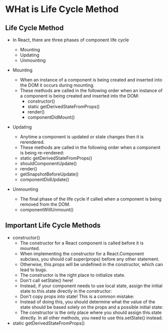 # WHat is Life Cycle Method

## Life Cycle Method

- In React, there are three phases of component life cycle

  - Mounting
  - Updating
  - Unmounting

- Mounting

  - When an instance of a component is being created and inserted into the DOM it occurs during mounting.
  - These methods are called in the following order when an instance of a component is being created and inserted into the DOM:
    - constructor()
    - static getDerivedStateFromProps()
    - render()
    - componentDidMount()

- Updating

  - Anytime a component is updated or state changes then it is rerendered.
  - These methods are called in the following order when a component is being re-rendered:
  - static getDerivedStateFromProps()
  - shouldComponentUpdate()
  - render()
  - getSnapshotBeforeUpdate()
  - componentDidUpdate()

- Unmounting
  - The final phase of the life cycle if called when a component is being removed from the DOM.
  - componentWillUnmount()

## Important Life Cycle Methods

- constructor()
  - The constructor for a React component is called before it is mounted.
  - When implementing the constructor for a React.Component subclass, you should call super(props) before any other statement.
  - Otherwise, this.props will be undefined in the constructor, which can lead to bugs.
  - The constructor is the right place to initialize state.
  - Don't call setState() here!
  - Instead, if your component needs to use local state, assign the initial state to this.state directly in the constructor:
  - Don't copy props into state! This is a common mistake:
  - Instead of doing this, you should determine what the value of the state should be based solely on the props and a possible initial state:
  - The constructor is the only place where you should assign this.state directly. In all other methods, you need to use this.setState() instead.
- static getDerivedStateFromProps()

#

